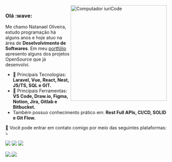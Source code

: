 <img src="https://raw.githubusercontent.com/MicaelliMedeiros/micaellimedeiros/master/image/computer-illustration.png" min-width="300px" max-width="300px" width="300px" align="right" alt="Computador iuriCode">

<h3>Olá :wave:</h3> 

<p align="left"> 
  Me chamo Natanael Oliveira, estudo programação há alguns anos e hoje atuo na área de <strong>Deselvolvimento de Softwares</strong>.
  Em meu <a target="_blank" href="https://natanaeldeveloper.vercel.app/">portfólio</a> apresento alguns dos projetos OpenSource que já desenvolvi.
</p>

- 🦄 Principais Tecnologias: <strong>Laravel, Vue, React, Nest, JS/TS, SQL e GIT.</strong>
- 💼 Principais Ferramentas: <strong>VS Code, Draw.io, Figma, Notion, Jira, Gitlab e Bitbucket.</strong>
- Também possuo conhecimento prático em: <strong>Rest Full APIs, CI/CD, SOLID e Git Flow.</strong>

<p align="left">
  💌 Você pode entrar em contato comigo por meio das seguintes plataformas: ⤵️
</p>

<p align="left">
  <a href="mailto:natanaeloliveiramartinsbr@gmail.com" alt="Gmail">
  <img src="https://img.shields.io/badge/-Gmail-FF0000?style=flat-square&labelColor=FF0000&logo=gmail&logoColor=white&link=EMAIL" /></a>

  <a href="https://www.linkedin.com/in/natanael-oliveira-martins/" alt="Linkedin">
  <img src="https://img.shields.io/badge/-Linkedin-0e76a8?style=flat-square&logo=Linkedin&logoColor=white&link=LINKEDIN" /></a>

  <a href="https://www.instagram.com/neitan._/" alt="Instagram">
  <img src="https://img.shields.io/badge/-Instagram-DF0174?style=flat-square&labelColor=DF0174&logo=instagram&logoColor=white&link=INSTAGRAM"/></a>
</p>  


<a href="https://github.com/anuraghazra/github-readme-stats">
  <img align="center" src="https://github-readme-stats.vercel.app/api?username=natanaeldeveloper&count_private=true&show_icons=true&include_all_commits=true&hide_border=true&hide_title=true" />
</a>
<a href="https://github.com/anuraghazra/github-readme-stats">
  <img align="center" src="https://github-readme-stats.vercel.app/api/top-langs/?username=natanaeldeveloper&langs_count=3&hide_title=true&hide_border=true" />
</a>
